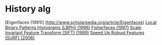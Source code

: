 # History alg

[Eigenfaces (1991)] (http://www.scholarpedia.org/article/Eigenfaces)
[Local Binary Patterns Histograms (LBPH) (1996)](https://en.wikipedia.org/wiki/Local_binary_patterns)
[Fisherfaces (1997)](http://www.scholarpedia.org/article/Fisherfaces)
[Scale Invariant Feature Transform (SIFT) (1999)](https://en.wikipedia.org/wiki/Scale-invariant_feature_transform)
[Speed Up Robust Features (SURF) (2006)](https://en.wikipedia.org/wiki/Speeded_up_robust_features)
